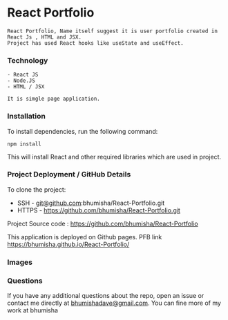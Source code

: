 # React Portfolio

    React Portfolio, Name itself suggest it is user portfolio created in React Js , HTML and JSX. 
    Project has used React hooks like useState and useEffect. 

### Technology 
    - React JS
    - Node.JS
    - HTML / JSX
    
    It is simgle page application.

### Installation

To install dependencies, run the following command: 

```npm install```

This will install React and other required libraries which are used in project.

### Project Deployment / GitHub Details

To clone the project:
- SSH - git@github.com:bhumisha/React-Portfolio.git
- HTTPS - https://github.com/bhumisha/React-Portfolio.git
 
Project Source code : https://github.com/bhumisha/React-Portfolio

This application is deployed on Github pages. PFB link
https://bhumisha.github.io/React-Portfolio/

### Images


### Questions
If you have any additional questions about the repo, open an issue or contact me directly at bhumishadave@gmail.com. 
You can fine more of my work at bhumisha
